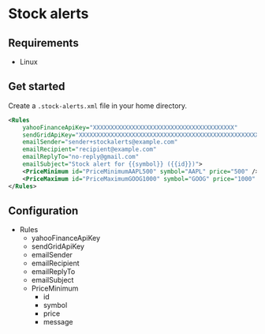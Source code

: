 # Stock alerts

## Requirements

-   Linux

## Get started

Create a `.stock-alerts.xml` file in your home directory.

```xml
<Rules
    yahooFinanceApiKey="XXXXXXXXXXXXXXXXXXXXXXXXXXXXXXXXXXXXXXXX"
    sendGridApiKey="XXXXXXXXXXXXXXXXXXXXXXXXXXXXXXXXXXXXXXXXXXXXXXXXXXXXXXXXXXXXXXXXXXXXX"
    emailSender="sender+stockalerts@example.com"
    emailRecipient="recipient@example.com"
    emailReplyTo="no-reply@gmail.com"
    emailSubject="Stock alert for {{symbol}} ({{id}})">
    <PriceMinimum id="PriceMinimumAAPL500" symbol="AAPL" price="500" />
    <PriceMaximum id="PriceMaximumGOOG1000" symbol="GOOG" price="1000" message="Google price has exceeded <b>${{price}}</b>." />
</Rules>
```

## Configuration

-   Rules
    -   yahooFinanceApiKey
    -   sendGridApiKey
    -   emailSender
    -   emailRecipient
    -   emailReplyTo
    -   emailSubject
    -   PriceMinimum
        -   id
        -   symbol
        -   price
        -   message
